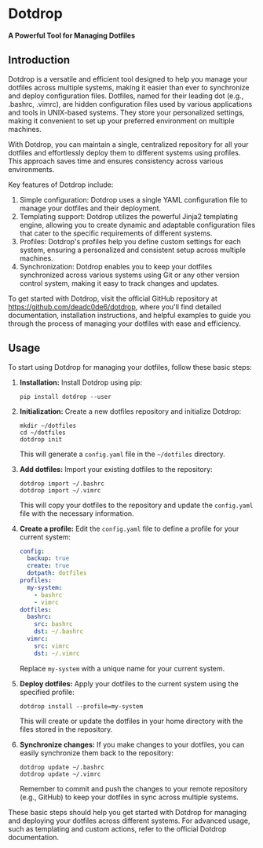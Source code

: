 # Dotdrop

**A Powerful Tool for Managing Dotfiles**

## Introduction

Dotdrop is a versatile and efficient tool designed to help you manage your dotfiles across multiple systems, making it easier than ever to synchronize and deploy configuration files. Dotfiles, named for their leading dot (e.g., .bashrc, .vimrc), are hidden configuration files used by various applications and tools in UNIX-based systems. They store your personalized settings, making it convenient to set up your preferred environment on multiple machines.

With Dotdrop, you can maintain a single, centralized repository for all your dotfiles and effortlessly deploy them to different systems using profiles. This approach saves time and ensures consistency across various environments.

Key features of Dotdrop include:

1. Simple configuration: Dotdrop uses a single YAML configuration file to manage your dotfiles and their deployment.
2. Templating support: Dotdrop utilizes the powerful Jinja2 templating engine, allowing you to create dynamic and adaptable configuration files that cater to the specific requirements of different systems.
3. Profiles: Dotdrop's profiles help you define custom settings for each system, ensuring a personalized and consistent setup across multiple machines.
4. Synchronization: Dotdrop enables you to keep your dotfiles synchronized across various systems using Git or any other version control system, making it easy to track changes and updates.

To get started with Dotdrop, visit the official GitHub repository at https://github.com/deadc0de6/dotdrop, where you'll find detailed documentation, installation instructions, and helpful examples to guide you through the process of managing your dotfiles with ease and efficiency.

## Usage

To start using Dotdrop for managing your dotfiles, follow these basic steps:

1. **Installation:**
   Install Dotdrop using pip:

   ```
   pip install dotdrop --user
   ```

2. **Initialization:**
   Create a new dotfiles repository and initialize Dotdrop:

   ```
   mkdir ~/dotfiles
   cd ~/dotfiles
   dotdrop init
   ```

   This will generate a `config.yaml` file in the `~/dotfiles` directory.

3. **Add dotfiles:**
   Import your existing dotfiles to the repository:

   ```
   dotdrop import ~/.bashrc
   dotdrop import ~/.vimrc
   ```

   This will copy your dotfiles to the repository and update the `config.yaml` file with the necessary information.

4. **Create a profile:**
   Edit the `config.yaml` file to define a profile for your current system:

   ```yaml
   config:
     backup: true
     create: true
     dotpath: dotfiles
   profiles:
     my-system:
       - bashrc
       - vimrc
   dotfiles:
     bashrc:
       src: bashrc
       dst: ~/.bashrc
     vimrc:
       src: vimrc
       dst: ~/.vimrc
   ```

   Replace `my-system` with a unique name for your current system.

5. **Deploy dotfiles:**
   Apply your dotfiles to the current system using the specified profile:

   ```
   dotdrop install --profile=my-system
   ```

   This will create or update the dotfiles in your home directory with the files stored in the repository.

6. **Synchronize changes:**
   If you make changes to your dotfiles, you can easily synchronize them back to the repository:

   ```
   dotdrop update ~/.bashrc
   dotdrop update ~/.vimrc
   ```

   Remember to commit and push the changes to your remote repository (e.g., GitHub) to keep your dotfiles in sync across multiple systems.

These basic steps should help you get started with Dotdrop for managing and deploying your dotfiles across different systems. For advanced usage, such as templating and custom actions, refer to the official Dotdrop documentation.
